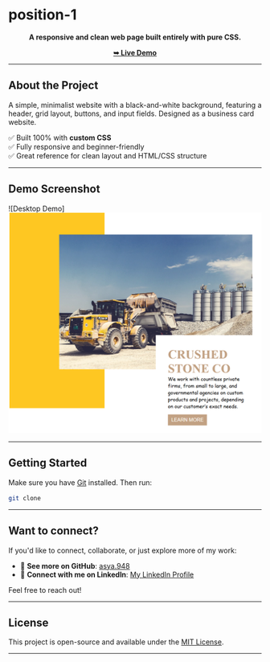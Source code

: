 # position-1
<div align="center">


**A responsive and clean web page built entirely with pure CSS.**

[**➥ Live Demo**](https://asya948.github.io/position-1/)

</div>

---

## About the Project
A simple, minimalist website with a black-and-white background, featuring a header, grid layout, buttons, and input fields. Designed as a business card website.

✅ Built 100% with **custom CSS**  
✅ Fully responsive and beginner-friendly  
✅ Great reference for clean layout and HTML/CSS structure

---

## Demo Screenshot

![Desktop Demo]![dem.png](assets/img/dem.png)

---

## Getting Started

Make sure you have [Git](https://github.com/asya948/position-1.git) installed. Then run:

```bash
git clone 
```

---

## Want to connect?

If you'd like to connect, collaborate, or just explore more of my work:

- 🔗 **See more on GitHub**: [asya.948](https://github.com/asya948)
- 💼 **Connect with me on LinkedIn**: [My LinkedIn Profile](https://www.linkedin.com/in/asya-nersesyan-461a0937a/)

Feel free to reach out!

---

## License

This project is open-source and available under the [MIT License](LICENSE).

---

